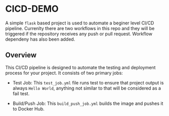 # CICD-DEMO
A simple `flask` based project is used to automate a beginer level CI/CD pipeline. 
Currenlty there are two workflows in this repo and they will be triggered if the repository receives any push or pull request. Workflow dependeny has also been added. 

## Overview

This CI/CD pipeline is designed to automate the testing and deployment process for your project. It consists of two primary jobs:

- Test Job: This `test_job.yml` file runs test to ensure that project output is always `Hello World`, anything not similar to that will be considered as a fail test.

- Build/Push Job: This `build_push_job.yml` builds the image and pushes it to Docker Hub.